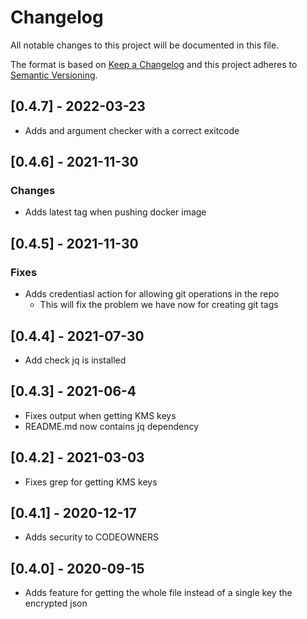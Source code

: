 # Changelog


All notable changes to this project will be documented in this file.

The format is based on [Keep a Changelog](http://keepachangelog.com/en/1.0.0/)
and this project adheres to [Semantic Versioning](http://semver.org/spec/v2.0.0.html).

## [0.4.7] - 2022-03-23
 - Adds and argument checker with a correct exitcode

## [0.4.6] - 2021-11-30

### Changes 
 - Adds latest tag when pushing docker image 

## [0.4.5] - 2021-11-30

### Fixes
 - Adds credentiasl action for allowing git operations in the repo
   - This will fix the problem we have now for creating git tags 

## [0.4.4] - 2021-07-30
 - Add check jq is installed 

## [0.4.3] - 2021-06-4
 - Fixes output when getting KMS keys
 - README.md now contains jq dependency

## [0.4.2] - 2021-03-03
 - Fixes grep for getting KMS keys

## [0.4.1] - 2020-12-17
 - Adds security to CODEOWNERS

## [0.4.0] - 2020-09-15
 - Adds feature for getting the whole file instead of a single key the encrypted json
